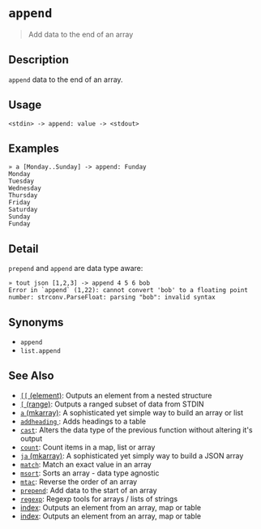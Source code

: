 # `append`

> Add data to the end of an array

## Description

`append` data to the end of an array.

## Usage

```
<stdin> -> append: value -> <stdout>
```

## Examples

```
» a [Monday..Sunday] -> append: Funday
Monday
Tuesday
Wednesday
Thursday
Friday
Saturday
Sunday
Funday
```

## Detail

`prepend` and `append` are data type aware:

```
» tout json [1,2,3] -> append 4 5 6 bob
Error in `append` (1,22): cannot convert 'bob' to a floating point number: strconv.ParseFloat: parsing "bob": invalid syntax
```

## Synonyms

* `append`
* `list.append`


## See Also

* [`[[` (element)](../commands/element.md):
  Outputs an element from a nested structure
* [`[` (range)](../commands/range.md):
  Outputs a ranged subset of data from STDIN
* [`a` (mkarray)](../commands/a.md):
  A sophisticated yet simple way to build an array or list
* [`addheading` ](../commands/addheading.md):
  Adds headings to a table
* [`cast`](../commands/cast.md):
  Alters the data type of the previous function without altering it's output
* [`count`](../commands/count.md):
  Count items in a map, list or array
* [`ja` (mkarray)](../commands/ja.md):
  A sophisticated yet simply way to build a JSON array
* [`match`](../commands/match.md):
  Match an exact value in an array
* [`msort`](../commands/msort.md):
  Sorts an array - data type agnostic
* [`mtac`](../commands/mtac.md):
  Reverse the order of an array
* [`prepend`](../commands/prepend.md):
  Add data to the start of an array
* [`regexp`](../commands/regexp.md):
  Regexp tools for arrays / lists of strings
* [index](../commands/item-index.md):
  Outputs an element from an array, map or table
* [index](../commands/item-index.md):
  Outputs an element from an array, map or table